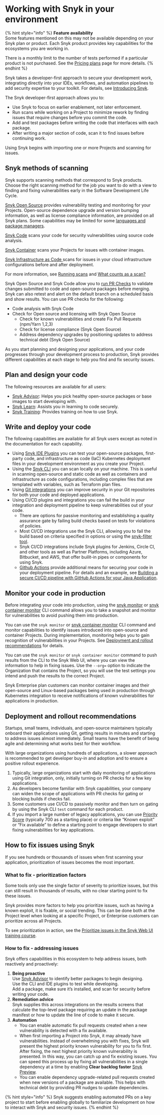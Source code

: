 # Working with Snyk in your environment

{% hint style="info" %}
**Feature availability**\
Some features mentioned on this may not be available depending on your Snyk plan or product. Each Snyk product provides key capabilities for the ecosystems you are working in.&#x20;

There is a monthly limit to the number of tests performed if a particular product is not purchased. See the [Pricing plans](https://snyk.io/plans) page for more details.
{% endhint %}

Snyk takes a developer-first approach to secure your development work, integrating directly into your IDEs, workflows, and automation pipelines to add security expertise to your toolkit. For details, see [Introducing Snyk](../../getting-started/introducing-snyk.md).

The Snyk developer-first approach allows you to:

* Use Snyk to focus on earlier enablement, not later enforcement.&#x20;
* Run scans while working on a Project to minimize rework by finding issues that require changes before you commit the code.
* Add and test packages before writing the code that interfaces with each package.
* &#x20;After writing a major section of code, scan it to find issues before continuing work.

Using  Snyk begins with importing one or more Projects and scanning for issues.

## Snyk methods of scanning

Snyk supports scanning methods that correspond to Snyk products. Choose the right scanning method for the job you want to do with a view to finding and fixing vulnerabilities early in the Software Development Life Cycle.

[Snyk Open Source](../snyk-open-source/) provides vulnerability testing and monitoring for your Projects. Open-source dependence upgrade and version bumping information, as well as license compliance information, are provided on all Snyk plans. Some capabilities may be limited for some [languages and package managers](../supported-languages-and-frameworks/).

[Snyk Code](../snyk-code/) scans your code for security vulnerabilities using source code analysis.

[Snyk Container](../snyk-container/) scans your Projects for issues with container images.

[Snyk Infrastructure as Code ](../scan-infrastructure/)scans for issues in your cloud infrastructure configurations before and after deployment.

For more information, see [Running scans](running-scans.md) and [What counts as a scan?](what-counts-as-a-test.md)

Snyk Open Source and Snyk Code allow you to [run PR Checks](../run-pr-checks/) to validate changes submitted to code and open-source packages before merging. Snyk can also retest and alert on the default branch on a scheduled basis and show results. You can use PR checks for the following:

* Code analysis with Snyk Code
* Check for Open source and licensing with Snyk Open Source
  * Check for known vulnerabilities and create Fix Pull Requests (npm/Yarn 1,2,3)
  * Check for license compliance (Snyk Open Source)
  * Address dependency upgrades by positioning updates to address technical debt (Snyk Open Source)

As you start planning and designing your applications, and your code progresses through your development process to production, Snyk provides different capabilities at each stage to help you find and fix security issues.&#x20;

## Plan and design your code

The following resources are available for all users:

* [Snyk Advisor](https://snyk.io/advisor): Helps you pick healthy open-source packages or base images to start developing with.
* [Snyk Learn](https://learn.snyk.io/): Assists you in learning to code securely.
* [Snyk Training](https://training.snyk.io/): Provides training on how to use Snyk.

## Write and deploy your code

The following capabilities are available for all Snyk users except as noted in the documentation for each capability.

* Using [Snyk IDE Plugins](../../integrations/ide-tools/) you can test your open-source packages, first-party code, and infrastructure as code (IaC) Kubernetes deployment files in your development environment as you create your Project.
* Using the [Snyk CLI](../../snyk-cli/) you can scan locally on your machine. This is useful in scanning open-source and static code as well as containers and infrastructure as code configurations, including complex files that are templated with variables, such as Terraform plan files.
* Using [Git integrations](../../integrations/git-repository-scm-integrations/) you can improve security in your Git repositories for both your code and deployed applications.
* Using CI/CD plugins and integrations you can fail the build in your integration and deployment pipeline to keep vulnerabilities out of your code.
  * There are options for passive monitoring and establishing a quality assurance gate by failing build checks based on tests for violations of policies.
  * Most CI/CD integrations use the Snyk CLI, allowing you to fail the build based on criteria specified in options or using the [snyk-filter tool](../../snyk-cli/scan-and-maintain-projects-using-the-cli/cli-tools/snyk-filter.md).
  * Snyk CI/CD integrations include Snyk plugins for Jenkins, Circle CI, and other tools as well as Partner Platforms, including Azure, Bitbucket, and AWS, that offer builit-in pipes or components for using Snyk.
  * [Github Actions](../../integrations/ci-cd-integrations/github-actions-integration/) provide additional means for securing your code in your deployment pipeline. For details and an example, see [Building a secure CI/CD pipeline with GitHub Actions for your Java Application](https://snyk.io/blog/building-a-secure-pipeline-with-github-actions/).

## Monitor your code in production

Before integrating your code into production, using the [snyk monitor](../../snyk-cli/commands/monitor.md) or [snyk container monitor](../../snyk-cli/commands/container-monitor.md) CLI command allows you to take a snapshot and monitor for vulnerabilities to avoid pushing them into production.

You can use the `snyk monitor` or [snyk container monitor](../../snyk-cli/commands/container-monitor.md) CLI command and monitor capabilities to identify issues introduced into open-source and container Projects. During implementation, monitoring helps you to gain recognition of vulnerabilities in your Projects. See [Deployment and rollout recommendations](./#deployment-and-rollout-recommendations) for details.

You can use the `snyk monitor` or `snyk container monitor` command to push results from the CLI to the Snyk Web UI, where you can view the information to help in fixing issues. Use the  `--org=` option to indicate the Organization that contains the Project, so you will use the test settings you intend and push the results to the correct Project.

Snyk Enterprise plan customers can monitor container images and their open-source and Linux-based packages being used in production through Kubernetes integration to receive notifications of known vulnerabilities for applications in production.

## Deployment and rollout recommendations

Startups, small teams, individuals, and open-source maintainers typically onboard their applications using Git, getting results in minutes and starting to address issues almost immediately. Small teams have the benefit of being agile and determining what works best for their workflow.

With large organizations using hundreds of applications, a slower approach is recommended to get developer buy-in and adoption and to ensure a positive rollout experience.

1. Typically, large organizations start with daily monitoring of applications using Git integration, only, initially turning on PR checks for a few key applications.
2. As developers become familiar with Snyk capabilities, your company can widen the scope of applications with PR checks for gating or blocking builds if checks fail.
3. Some customers use CI/CD to passively monitor and then turn on gating by using the Snyk CLI `test` command for each product.
4. If you import a large number of legacy applications, you can use [Priority Score](../../manage-issues/priorities-for-fixing-issues/priority-score.md) (typically 700 as a starting place) or criteria like “Known exploit” or “Fix available” to define a starting point to engage developers to start fixing vulnerabilities for key applications.

## How to fix issues using Snyk

If you see hundreds or thousands of issues when first scanning your application, prioritization of issues becomes the most important.

### What to fix - prioritization factors

Some tools only use the single factor of severity to prioritize issues, but this can still result in thousands of results, with no clear starting point to fix these issues.

Snyk provides more factors to help you prioritize issues, such as having a known exploit, it is fixable, or social trending. This can be done both at the Project level when looking at a specific Project, or Enterprise customers can prioritize across all Projects.

To see prioritization in action, see the [Prioritize issues in the Snyk Web UI training course](https://training.snyk.io/learn/video/prioritize-ui).

### How to fix - addressing issues

Snyk offers capabilities in this ecosystem to help address issues, both reactively and proactively:

1. **Being proactive**\
   Use [Snyk Advisor](https://snyk.io/advisor) to identify better packages to begin designing.\
   Use the CLI and IDE plugins to test while developing.\
   Add a package, make sure it’s installed, and scan for security before writing your code.
2. **Remediation advice**\
   Snyk supplies this across integrations on the results screens that calculate the top-level package requiring an update in the package manifest or how to update the line of code to make it secure.
3. **Automation**
   * You can enable automatic fix pull requests created when a new vulnerability is detected with a fix available.
   * When first importing a Project into Snyk, it may already have vulnerabilities. Instead of overwhelming you with fixes, Snyk will present the highest priority known vulnerability for you to fix first. After fixing, the next highest priority known vulnerability is presented. In this way, you can catch up and fix existing issues. You can speed this process up by fixing all vulnerabilities in a single dependency at a time by enabling **Clear backlog faster** [Snyk Preview](../../snyk-admin/manage-settings/snyk-preview.md).
   * You can enable dependency upgrade-related pull requests created when new versions of a package are available. This helps with technical debt by providing PR nudges to update dependencies.

{% hint style="info" %}
Snyk suggests enabling automated PRs on a key project to start before enabling globally to familiarize development on how to interact with Snyk and security issues.
{% endhint %}
